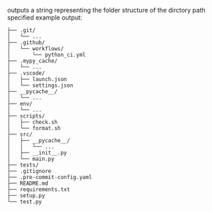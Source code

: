 outputs a string representing the folder structure of the dirctory path specified 
example output:
```
├── .git/
│   └── ...
├── .github/
│   └── workflows/
│       └── python_ci.yml
├── .mypy_cache/
│   └── ...
├── .vscode/
│   ├── launch.json
│   └── settings.json
├── __pycache__/
│   └── ...
├── env/
│   └── ...
├── scripts/
│   ├── check.sh
│   └── format.sh
├── src/
│   ├── __pycache__/
│   │   └── ...
│   ├── __init__.py
│   └── main.py
├── tests/
├── .gitignore
├── .pre-commit-config.yaml
├── README.md
├── requirements.txt
├── setup.py
└── test.py
```